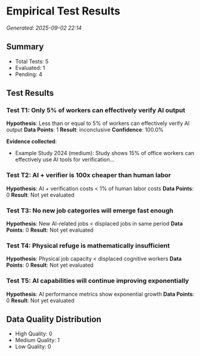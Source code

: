 # Empirical Test Results

*Generated: 2025-09-02 22:14*

## Summary
- Total Tests: 5
- Evaluated: 1
- Pending: 4

## Test Results

### Test T1: Only 5% of workers can effectively verify AI output
**Hypothesis**: Less than or equal to 5% of workers can effectively verify AI output
**Data Points**: 1
**Result**: inconclusive
**Confidence**: 100.0%

**Evidence collected**:
- Example Study 2024 (medium): Study shows 15% of office workers can effectively use AI tools for verification...

### Test T2: AI + verifier is 100x cheaper than human labor
**Hypothesis**: AI + verification costs < 1% of human labor costs
**Data Points**: 0
**Result**: Not yet evaluated

### Test T3: No new job categories will emerge fast enough
**Hypothesis**: New AI-related jobs < displaced jobs in same period
**Data Points**: 0
**Result**: Not yet evaluated

### Test T4: Physical refuge is mathematically insufficient
**Hypothesis**: Physical job capacity < displaced cognitive workers
**Data Points**: 0
**Result**: Not yet evaluated

### Test T5: AI capabilities will continue improving exponentially
**Hypothesis**: AI performance metrics show exponential growth
**Data Points**: 0
**Result**: Not yet evaluated

## Data Quality Distribution
- High Quality: 0
- Medium Quality: 1
- Low Quality: 0
